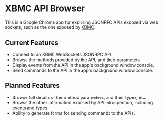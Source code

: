 # XBMC API Browser

This is a Google Chrome app for exploring JSONRPC APIs exposed via web sockets, such as the one exposed by [XBMC](http://xbmc.org).

## Current Features

 - Connect to an XBMC WebSockets JSONRPC API
 - Browse the methods provided by the API, and their parameters
 - Display events from the API in the app's background window console.
 - Send commands to the API in the app's background window console.

## Planned Features

 - Browse full details of the method parameters, and their types, etc.
 - Browse the other information exposed by API introspection, including events and types.
 - Ability to generate forms for sending commands to the APIs.